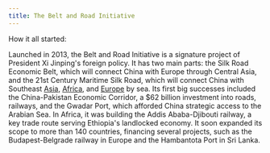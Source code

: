 ```yaml
---
title: The Belt and Road Initiative
---
```


How it all started: 

Launched in 2013, the Belt and Road Initiative is a signature project of President Xi Jinping's foreign policy. It has two main parts: the Silk Road Economic Belt, which will connect China with Europe through Central Asia, and the 21st Century Maritime Silk Road, which will connect China with Southeast [Asia](_posts/2024-12-30-Asia.md), [Africa](_posts/2024-12-30-Africa.md), and [Europe](_posts/2024-12-30-Europe.md) by sea. Its first big successes included the China-Pakistan Economic Corridor, a $62 billion investment into roads, railways, and the Gwadar Port, which afforded China strategic access to the Arabian Sea. In Africa, it was building the Addis Ababa-Djibouti railway, a key trade route serving Ethiopia's landlocked economy. It soon expanded its scope to more than 140 countries, financing several projects, such as the Budapest-Belgrade railway in Europe and the Hambantota Port in Sri Lanka.
